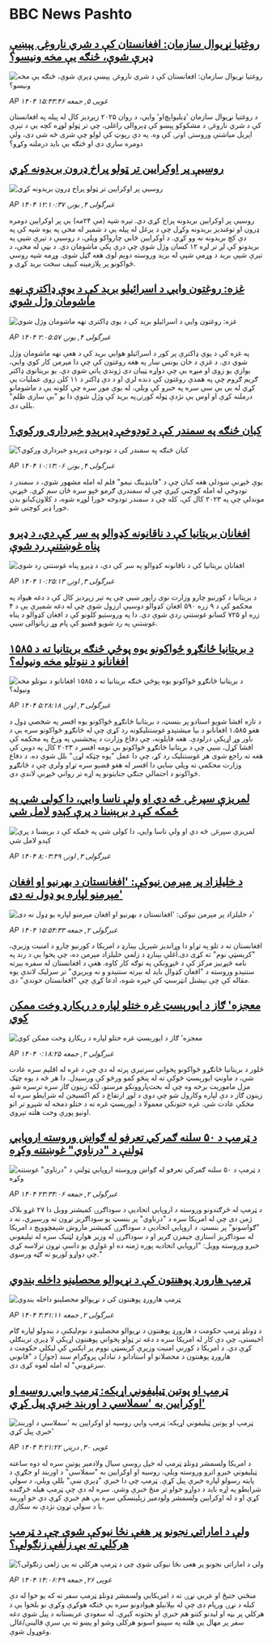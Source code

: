 # BBC News Pashto## [روغتیا نړیوال سازمان: افغانستان کې د شري ناروغۍ پېښې ډېرې شوې، څنګه یې مخه ونیسو؟](https://www.bbc.com/pashto/articles/cvgp0dg3vn0o?at_campaign=githubrss)![روغتیا نړیوال سازمان: افغانستان کې د شري ناروغۍ پېښې ډېرې شوې، څنګه یې مخه ونیسو؟](https://ichef.bbci.co.uk/ace/standard/240/cpsprodpb/9380/live/98dab380-21cc-11f0-9c65-a5c3dc449bf3.jpg)_AP ۱۴۰۴ غویی ۵, جمعه ۱۵:۴۳:۴۶_د روغتیا نړیوال سازمان 'ډبلیو‌اېچ‌او' وايي، د روان ۲۰۲۵ زیږدیز کال له پیله په افغانستان کې د شري ناروغۍ د مشکوکو پېښو کې ډېروالی راغلی، چې تر ټولو لوړه کچه یې د تېرې اپرېل میاشتې وروستۍ اونۍ کې وه. په دې رپوټ کې لولو چې شری څه شی دی، ولې دومره ساري دی او څنګه یې باید درملنه وکړو؟## [روسیې پر اوکرایین تر ټولو پراخ ډرون بریدونه کړي](https://www.bbc.com/pashto/articles/c2e3j7y8vdyo?at_campaign=githubrss)![روسیې پر اوکرایین تر ټولو پراخ ډرون بریدونه کړي](https://ichef.bbci.co.uk/ace/standard/240/cpsprodpb/8278/live/1095e260-395f-11f0-8947-7d6241f9fce9.png)_AP ۱۴۰۴ غبرگولی ۴, يونۍ ۱۲:۱۰:۳۷_روسیې پر اوکرایين بریدونه پراخ کړي دي. تېره شپه (مې ۲۴مه) یې پر اوکرایين دومره ډرون او توغندیز بریدونه وکړل چې د یرغل له پیله یې د شمېر له مخې په یوه شپه کې په دې کچ بریدونه نه وو کړي.
د اوکرایين ځايي چارواکو ویلي، د روسیې د تېرې شپې په بریدونو کې لږ تر لږه ۱۲ کسان وژل شوي چې درې پکې ماشومان دي.
د بڼې له مخې، د تېرې شپې برید د وړمې شپې له برید وروسته دویم لوی هغه ګڼل شوی. وړمه شپه روسي ځواکونو پر پلازمېنه کیېف سخت برید کړی و.## [غزه: روغتون وايي د اسرائيلو بريد کې د يوې ډاکترې نهه ماشومان وژل شوي](https://www.bbc.com/pashto/articles/cy8dj3qg322o?at_campaign=githubrss)![غزه: روغتون وايي د اسرائيلو بريد کې د يوې ډاکترې نهه ماشومان وژل شوي](https://ichef.bbci.co.uk/ace/standard/240/cpsprodpb/9ec7/live/2daf1af0-3951-11f0-8519-3b5a01ebe413.jpg)_AP ۱۴۰۴ غبرگولی ۴, يونۍ ۲:۰۵:۵۷_په غزه کې د يوې ډاکترې پر کور د اسرائيلو هوايي بريد کې د هغې نهه ماشومان وژل شوي دي. د غزې د خان يونس ښار په هغه روغتون کې چې دا مېرمن کار کوي وايي، يوازې يو زوی او مېړه يې چې دواړه ټپيان دی ژوندي پاتې شوي دي. يو بريتانوی ډاکتر ګريم ګروم چې په همدې روغتون کې دنده لري او د دې ډاکتر د ۱۱ کلن زوی عمليات يې کړي له بي بي سي سره په خبرو کې ويلي، له يوې مور سره چې کلونه يې د ماشومانو درملنه کړې او اوس يې نژدې ټوله کورنۍپه بريد کې وژل شوې دا يو "بې سازی ظلم" بللی دی.## [کبان څنګه په سمندر کې د تودوخې ډېرېدو خبرداری ورکوي؟](https://www.bbc.com/pashto/articles/cy4kj3nvlg4o?at_campaign=githubrss)![کبان څنګه په سمندر کې د تودوخې ډېرېدو خبرداری ورکوي؟](https://ichef.bbci.co.uk/ace/standard/240/cpsprodpb/9c6a/live/e56f4ab0-3948-11f0-8947-7d6241f9fce9.jpg)_AP ۱۴۰۴ غبرگولی ۴, يونۍ ۱۰:۱۳:۰۶_یوې څېړنې ښودلې هغه کبان چې د "فاینډینګ نیمو" فلم له امله مشهور شوي، د سمندر د تودوخې له امله کوچني کېږي چې له سمندري ګرمو څپو سره ځان سم کړي.
څېړنې موندلې چې په ۲۰۲۳ کال کې، کله چې د سمندر تودوخه خورا لوړه شوه، د کلاون‌کبانو بدن خورا ډېر کوچنی شو.## [افغانان بریتانیا کې د ناقانونه کډوالو په سر کې دي، د ډېرو پناه غوښتنې رد شوې](https://www.bbc.com/pashto/articles/c0mrlxkrk0po?at_campaign=githubrss)![افغانان بریتانیا کې د ناقانونه کډوالو په سر کې دي، د ډېرو پناه غوښتنې رد شوې](https://ichef.bbci.co.uk/ace/standard/240/cpsprodpb/12c5/live/0d7bcbd0-3888-11f0-8947-7d6241f9fce9.jpg)_AP ۱۴۰۴ غبرگولی ۳, اونۍ ۱۰:۲۵:۱۳_د بریتانیا د کورنیو چارو وزارت نوی راپور ښيي چې په تېر زېږدیز کال کې د دغه هېواد په محکمو کې د  ۹ زره ۵۹۰ افغان کډوالو دوسیې ارزول شوې چې له دغه شمېرې یې د ۴ زره او ۷۲۵  کسانو غوښتنې ردې شوې دي. دا په وروستیو کلونو کې د افغان کډوالو د پناه غوښتنې په رد شویو قضیو کې پام وړ زیاتوالی ښيي.## [د بریتانیا ځانګړو ځواکونو یوه پوځي څنګه بریتانیا ته د ۱۵۸۵ افغانانو د ننوتلو مخه ونیوله؟](https://www.bbc.com/pashto/articles/clyqj89ez28o?at_campaign=githubrss)![د بریتانیا ځانګړو ځواکونو یوه پوځي څنګه بریتانیا ته د ۱۵۸۵ افغانانو د ننوتلو مخه ونیوله؟](https://ichef.bbci.co.uk/ace/standard/240/cpsprodpb/d69f/live/fe3bd260-385e-11f0-96c3-cf669419a2b0.jpg)_AP ۱۴۰۴ غبرگولی ۳, اونۍ ۵:۲۸:۱۸_د تازه افشا شویو اسنادو پر بنسټ،‌ د بریتانیا ځانګړو ځواکونو یوه افسر په شخصي ډول د هغو ۱،۵۸۵ افغانانو د بیا میشتېدو غوښتنلیکونه رد کړي چې له ځانګړو ځواکونو سره یې د باور وړ اړیکې درلودې.
هغه فایلونه، چې دفاع وزارت د پنجشنبې په ورځ په محکمه کې افشا کړل، ښیي چې د بریتانیا ځانګړو ځواکونو بې نومه افسر د ۲۰۲۳ کال په دوبي کې هغه ته راجع شوی هر غوښتنلیک رد کړ، چې دا عمل "یوه چټکه لړۍ" بلل شوې ده.
د دفاع وزارت محکمې ته ویلي ښايي دا افسر له هغو قضیو سره تړاو ولري چې د ځانګړو ځواکونو د احتمالي جنګي جنایتونو په اړه تر روانې څېړنې لاندې دي.## [لمریزې سپرغۍ څه دي او ولې ناسا وايي، دا کولی شي په ځمکه کې د برېښنا د پرې کېدو لامل شي](https://www.bbc.com/pashto/articles/ced2v5lzz5xo?at_campaign=githubrss)![لمریزې سپرغۍ څه دي او ولې ناسا وايي، دا کولی شي په ځمکه کې د برېښنا د پرې کېدو لامل شي](https://ichef.bbci.co.uk/ace/standard/240/cpsprodpb/083f/live/a0b17900-3260-11f0-9e9c-1f20d8897a3d.jpg)_AP ۱۴۰۴ غبرگولی ۳, اونۍ ۸:۰۳:۴۹_## [د خلیلزاد پر مېرمن نیوکې: 'افغانستان د بهرنیو او افغان مېرمنو لپاره یو ډول نه دی'](https://www.bbc.com/pashto/articles/cy4eyjd91xdo?at_campaign=githubrss)![د خلیلزاد پر مېرمن نیوکې: 'افغانستان د بهرنیو او افغان مېرمنو لپاره یو ډول نه دی'](https://ichef.bbci.co.uk/ace/standard/240/cpsprodpb/0b87/live/086a6960-37c2-11f0-8947-7d6241f9fce9.png)_AP ۱۴۰۴ غبرگولی ۲, جمعه ۱۵:۵۴:۳۳_افغانستان ته د تلو په تړاو دا وړاندیز شېرېل بېنارډ د امریکا د کورنيو چارو د امنیت وزیرې، "کریسټي نوم" ته کړی دی.اغلې بېنارډ د زلمي خلیلزاد مېرمن ده، چې پخوا یې د رند په نامه څېړنیز مرکز کې د څېړونکې په توګه کار کاوه. هغې د افغانستان له سفره بېرته ستنېدو وروسته د "افغان کډوال باید له بېرته ستنېدو و نه وېرېږي" تر سرلیک لاندې یوه مقاله کې چې نېشنل انټرسټ‌ کې خپره شوه، ادعا کړې چې "افغانستان خوندي" دی.## [معجزه‌' ګاز د ایورېسټ غره ختلو لپاره د ریکارډ وخت ممکن کوي](https://www.bbc.com/pashto/articles/cp3nklex1w5o?at_campaign=githubrss)![معجزه‌' ګاز د ایورېسټ غره ختلو لپاره د ریکارډ وخت ممکن کوي](https://ichef.bbci.co.uk/ace/standard/240/cpsprodpb/9224/live/741cc930-376a-11f0-8519-3b5a01ebe413.jpg)_AP ۱۴۰۴ غبرگولی ۲, جمعه ۰:۱۸:۲۵_څلور د بریتانیا ځانګړو ځواکونو پخواني سرتېري پرته له دې چې د غره له اقلیم سره عادت شي، د ماونټ ایورېسټ څوکې ته له پنځو کمو ورځو کې ورسېدل. دا هر څه د یوه چټک مزل ماموریت برخه وه چې له بحث‌پاروونکو مرستو، لکه زینون ګاز سره ترسره شو.
زینون ګاز د دې لپاره وکارول شو چې دوی د لوړ ارتفاع د کم اکسیجن له شرایطو سره له مخکې عادت شي. غره ختونکي معمولا د ایوریسټ غره ته د ختلو دمخه له شپږو تر اتو اونیو پورې وخت هلته تېروي.## [د ټرمپ د ۵۰ سلنه ګمرکي تعرفو له ګواښ وروسته اروپايي ټولنې د "درناوي" غوښتنه وکړه](https://www.bbc.com/pashto/articles/cx2x903rgnvo?at_campaign=githubrss)![د ټرمپ د ۵۰ سلنه ګمرکي تعرفو له ګواښ وروسته اروپايي ټولنې د "درناوي" غوښتنه وکړه](https://ichef.bbci.co.uk/ace/standard/240/cpsprodpb/638f/live/ddfea6e0-3853-11f0-8947-7d6241f9fce9.jpg)_AP ۱۴۰۴ غبرگولی ۲, جمعه ۲۳:۳۴:۰۶_د ټرمپ له څرګندونو وروسته د اروپايي اتحادیې د سوداګرۍ کمیشنر وویل دا ۲۷ غړو بلاک ژمن دی چې له امریکا سره د "درناوي" پر بنسټ یو سوداګریز تړون ته ورسېږي، نه د "ګواښونو" پر بنسټ.
د اروپايي اتحادیې د سوداګرۍ کمیشنر ماروش شېفچووېچ د امریکا له سوداګریز استازي جېمزن ګریر او د سوداګرۍ له وزیر هوارډ لټنیک سره له تېلیفوني خبرو وروسته وویل:
"اروپایي اتحادیه پوره ژمنه ده او غواړي یو داسې تړون ترلاسه کړي چې دواړو لوریو ته ګټه ورسوي."## [ټرمپ هارورډ پوهنتون کې د نړیوالو محصلینو داخله بندوي](https://www.bbc.com/pashto/articles/c2kq1yyk7e9o?at_campaign=githubrss)![ټرمپ هارورډ پوهنتون کې د نړیوالو محصلینو داخله بندوي](https://ichef.bbci.co.uk/ace/standard/240/cpsprodpb/5e20/live/fb09c2d0-378e-11f0-96c3-cf669419a2b0.jpg)_AP ۱۴۰۴ غبرگولی ۲, جمعه ۴:۳۱:۱۱_د ډونلډ ټرمپ حکومت د هارورډ پوهنتون د نړیوالو محصلینو د نوم‌لیکنې د بندولو لپاره ګام اخیستی، چې دې کار له امریکا سره د دغه تر ټولو پخواني پوهنتون اړیکې لا ډېرې ترینګلې کړې دي.
د امریکا د کورني امنیت وزیرې کریسټي نووم پر اېکس کې لیکلي حکومت د هارورډ پوهنتون د محصلانو او استادانو د تبادلې پروګرام سند (جواز) د "قانوني سرغړونې" له امله لغوه کړی دی.## [ټرمپ او پوتین ټیلیفوني اړیکه: ټرمپ وايي روسیه او اوکرایین به 'سملاسي د اوربند خبرې پیل کړي'](https://www.bbc.com/pashto/articles/cm2yynzyk54o?at_campaign=githubrss)![ټرمپ او پوتین ټیلیفوني اړیکه: ټرمپ وايي روسیه او اوکرایین به 'سملاسي د اوربند خبرې پیل کړي'](https://ichef.bbci.co.uk/ace/standard/240/cpsprodpb/20f6/live/64921410-3531-11f0-8947-7d6241f9fce9.jpg)_AP ۱۴۰۴ غویی ۳۰, درېنۍ ۴:۲۱:۲۲_د امریکا ولسمشر ډونلډ ټرمپ له خپل روسي سيال ولادمير پوتين سره له دوه ساعته ټيليفوني خبرو اترو وروسته ويلي، روسيه او اوکرايين به "سملاسي" د اوربند او جګړې د پايته رسولو لپاره خبرې پيل کړې. ټرمپ چې دا خبرې "ډېرې ښې" بللې ويلي، د سولې شرايطو په اړه بايد د دواړو خواو تر منځ خبرې وشي. سره له دې چې ټرمپ هيله څرګنده کړې او د له اوکرايين ولسمشر ولودمير زېلېنسکي سره يې هم خبرې کړې دي خو اوربند يا د سولې تړون نژدې نه ښکاري.## [ولې د اماراتي نجونو پر هغې نڅا نیوکې شوې چې د ټرمپ هرکلي ته یې زلفې زنګولې؟](https://www.bbc.com/pashto/articles/cy4emjm0pv2o?at_campaign=githubrss)![ولې د اماراتي نجونو پر هغې نڅا نیوکې شوې چې د ټرمپ هرکلي ته یې زلفې زنګولې؟](https://ichef.bbci.co.uk/ace/standard/240/cpsprodpb/4f71/live/50086480-325d-11f0-8519-3b5a01ebe413.jpg)_AP ۱۴۰۴ غویی ۲۶, جمعه ۱۴:۰۶:۴۹_منځني ختيځ او عربي نړۍ ته د امریکايي ولسمشر ډونلډ ټرمپ‌ سفر ته که یو خوا له دې کبله د نړۍ ورپام دی چې له بېلابېلو هېوادونو سره یې څنګه هوکړې وکړې نو بلخوا یې د هرکلي پر بڼه او لیدنو کتنو هم خبرې او بحثونه کېږي.
له سعودي عربستانه د پیل شوي دغه سفر پر مهال یې هلته په سپينو اسونو هرکلی وشو او پښو ته یې سرې قالینې/غالۍ وغوړول شوې.